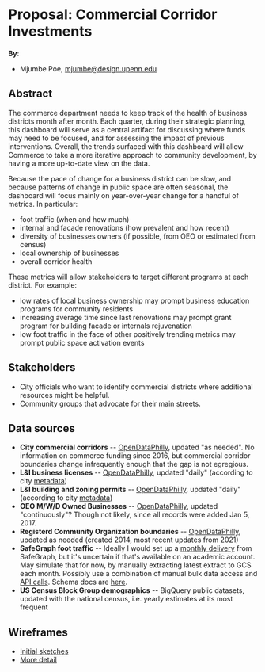 # Proposal: Commercial Corridor Investments

**By**:
* Mjumbe Poe, mjumbe@design.upenn.edu

## Abstract

The commerce department needs to keep track of the health of business districts month after month. Each quarter, during their strategic planning, this dashboard will serve as a central artifact for discussing where funds may need to be focused, and for assessing the impact of previous interventions. Overall, the trends surfaced with this dashboard will allow Commerce to take a more iterative approach to community development, by having a more up-to-date view on the data.

Because the pace of change for a business district can be slow, and because patterns of change in public space are often seasonal, the dashboard will focus mainly on year-over-year change for a handful of metrics. In particular:
- foot traffic (when and how much)
- internal and facade renovations (how prevalent and how recent)
- diversity of businesses owners (if possible, from OEO or estimated from census)
- local ownership of businesses
- overall corridor health

These metrics will allow stakeholders to target different programs at each district. For example:
- low rates of local business ownership may prompt business education programs for community residents
- increasing average time since last renovations may prompt grant program for building facade or internals rejuvenation
- low foot traffic in the face of other positively trending metrics may prompt public space activation events

## Stakeholders

* City officials who want to identify commercial districts where additional resources might be helpful.
* Community groups that advocate for their main streets.

## Data sources

- **City commercial corridors** -- [OpenDataPhilly](https://opendataphilly.org/dataset/commercial-corridors/resource/b8cf80de-88af-4eb7-9392-95980fef319b), updated "as needed". No information on commerce funding since 2016, but commercial corridor boundaries change infrequently enough that the gap is not egregious.
- **L&I business licenses** -- [OpenDataPhilly](https://opendataphilly.org/dataset/licenses-and-inspections-business-licenses), updated "daily" (according to city [metadata](https://metadata.phila.gov/#home/datasetdetails/5543865a20583086178c4ed2/representationdetails/5e985a5e344ed50018936bb8/))
- **L&I building and zoning permits** -- [OpenDataPhilly](https://opendataphilly.org/dataset/licenses-and-inspections-building-permits), updated "daily" (according to city [metadata](https://metadata.phila.gov/#home/datasetdetails/5543868920583086178c4f8f/representationdetails/5e9a01ac801624001585ca11/))
- **OEO M/W/D Owned Businesses** -- [OpenDataPhilly](https://metadata.phila.gov/#home/datasetdetails/5543867b20583086178c4f59/representationdetails/5579e08f597e56d77b402f91/), updated "continuously"? Though not likely, since all records were added Jan 5, 2017.
- **Registerd Community Organization boundaries** -- [OpenDataPhilly](https://opendataphilly.org/dataset/registered-community-organizations), updated as needed (created 2014, most recent updates from 2021)
- **SafeGraph foot traffic** -- Ideally I would set up a [monthly delivery](https://docs.safegraph.com/docs/bulk-data-delivery) from SafeGraph, but it's uncertain if that's available on an academic account. May simulate that for now, by manually extracting latest extract to GCS each month. Possibly use a combination of manual bulk data access and [API calls](https://docs.safegraph.com/reference#places-api-overview-new). Schema docs are [here](https://docs.safegraph.com/docs/monthly-patterns).
- **US Census Block Group demographics** -- BigQuery public datasets, updated with the national census, i.e. yearly estimates at its most frequent

## Wireframes

* [Initial sketches](https://photos.app.goo.gl/aTrqxMn4UsWYxtj9A)
* [More detail](https://docs.google.com/presentation/d/1Q8ZN695hFtN3WB_lLBnfi-GiVVTZZLMLBIGd4cH4mAQ/edit?usp=sharing)
